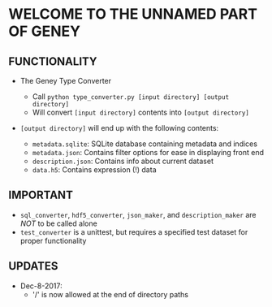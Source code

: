 # WELCOME TO THE UNNAMED PART OF GENEY

## FUNCTIONALITY
* The Geney Type Converter
    * Call `python type_converter.py [input directory] [output directory]`
    * Will convert `[input directory]` contents into `[output directory]`
    
* `[output directory]` will end up with the following contents:
    * `metadata.sqlite`: SQLite database containing metadata and indices
    * `metadata.json`: Contains filter options for ease in displaying front end
    * `description.json`: Contains info about current dataset
    * `data.h5`: Contains expression (!) data

## IMPORTANT
* `sql_converter`, `hdf5_converter`, `json_maker`, and `description_maker` are *NOT* to be called alone
* `test_converter` is a unittest, but requires a specified test dataset for proper functionality

## UPDATES
* Dec-8-2017:
    * '/' is now allowed at the end of directory paths
